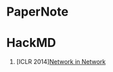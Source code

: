 PaperNote
===

# HackMD
1. [ICLR 2014][Network in Network](https://hackmd.io/EYNgZgJgpsBMUFoCcBGNCAsBWAxgDgTzzFgTAAYw48UkQQowg===?view)
